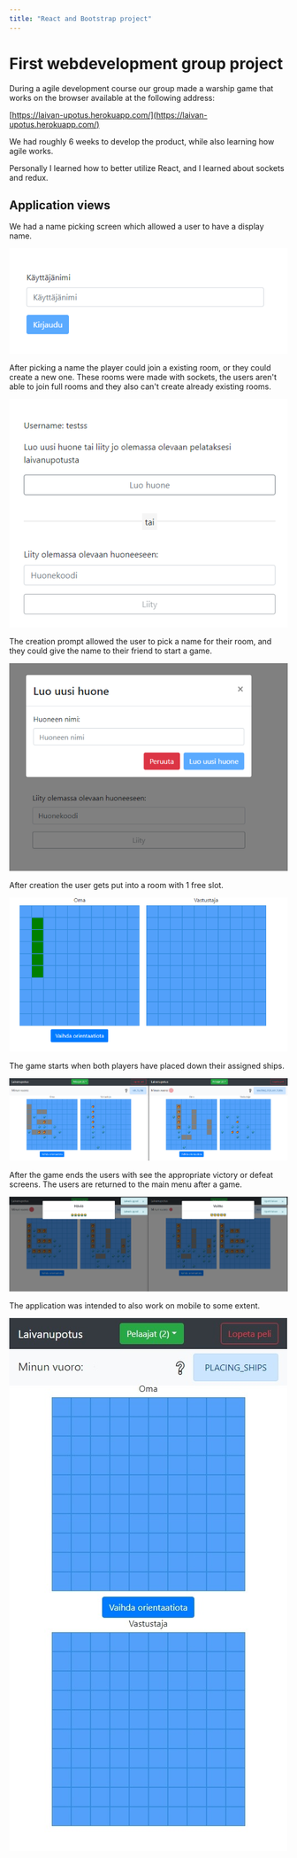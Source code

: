 ```yaml
---
title: "React and Bootstrap project"
---
```

# First webdevelopment group project

During a agile development course our group made a warship game that works on the browser available at the following address:

[https://laivan-upotus.herokuapp.com/](https://laivan-upotus.herokuapp.com/)

We had roughly 6 weeks to develop the product, while also learning how agile works.

Personally I learned how to better utilize React, and I learned about sockets and redux.

## Application views
We had a name picking screen which allowed a user to have a display name. 

![kirjautuminen](../images/kirjautuminen.png)

After picking a name the player could join a existing room, or they could create a new one.
These rooms were made with sockets, the users aren't able to join full rooms and they also can't create already existing rooms.

![huoneet](../images/huoneet.png)

The creation prompt allowed the user to pick a name for their room, and they could give the name to their friend to start a game.

![luonti](../images/luonti.png)

After creation the user gets put into a room with 1 free slot.

![asettelu](../images/laivan-asettelu.png)

The game starts when both players have placed down their assigned ships.

![peli](../images/peli.png)

After the game ends the users with see the appropriate victory or defeat screens.
The users are returned to the main menu after a game.

![tulos](../images/end-screen.png)

The application was intended to also work on mobile to some extent.

![mobiili](../images/mobiili-app.jpeg)
